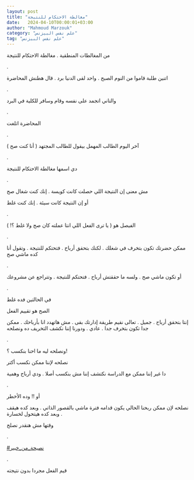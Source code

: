 ```yaml
---
layout: post
title: "مغالطة الاحتكام للنتيجة"
date:   2024-04-10T00:00:01+03:00
author: "Mahmoud Marzouk"
category: "علم نفس البيزنس"
tag: "علم نفس البيزنس"
---
```



من المغالطات المنطقية . مغالطة الاحتكام للنتيجة

.

اتنين طلبة قاموا من النوم الصبح . واحد لقى الدنيا برد .
قال هطنش المحاضرة

.

والتاني اتجمد على نفسه وقام وسافر للكلية في البرد

.

المحاضرة اتلغت

.

آخر اليوم الطالب المهمل بيقول للطالب المجتهد ( أنا كنت
صح )

.

دي اسمها مغالطة الاحتكام للنتيجة

.

مش معنى إن النتيجة اللي حصلت كانت كويسة . إنك كنت شغال
صح

أو إن النتيجة كانت سيئة . إنك كنت غلط

.

الفيصل هو ( يا ترى الفعل اللي انتا عملته كان صح ولا غلط
؟! )

.

ممكن حضرتك تكون بتخرف في شغلك . لكنك بتحقق أرباح .
فتحتكم للنتيجة . وتقول أنا كده ماشي صح

.

أو تكون ماشي صح . ولسه ما حققتش أرباح . فتحتكم للنتيجة .
وتتراجع عن مشروعك

.

في الحالتين فده غلط

الصح هو تقييم الفعل

إنتا بتحقق أرباح . جميل . تعالى نقيم طريقة إدارتك بقى .
مش هاتهدد انا بأرباحك . ممكن جدا تكون بتخرف جدا . عادي . ودورنا إننا
نكشف التخريف ده ونصلحه

.

ونصلحه ليه ما احنا بنكسب ؟!

نصلحه لإننا ممكن نكسب أكتر

دا غير إننا ممكن مع الدراسة نكتشف إننا مش بنكسب أصلا .
ودي أرباح وهمية

.

أو !! وده الأخطر

نصلحه لإن ممكن ربحنا الحالي يكون قدامه فترة ماشي بالقصور
الذاتي . وبعد كده هيقف . وبعد كده هيتحول لخسارة

وقتها مش هنقدر نصلح

.

[<u>\#نصيحة\_من\_خبير</u>](https://www.facebook.com/hashtag/%D9%86%D8%B5%D9%8A%D8%AD%D8%A9_%D9%85%D9%86_%D8%AE%D8%A8%D9%8A%D8%B1?__eep__=6&__cft__%5b0%5d=AZUUburhuzEM4DUD7Dwyb2CF4a0RXWFOnZE_e-pS_aAMmo8vgberwVcljc4QxckOztYtE8OhSlSUEURVQqd2-71qPmf1bK_tDOQ7GhpRoIE8zusicEQlxuf6eOuPfaa9PBxVniyBpkiDZfb8H6-PRr2WI0Vlw2_B2bBRqnPOtbkE_A&__tn__=*NK-R)

.

قيم الفعل مجردا بدون نتيجته
